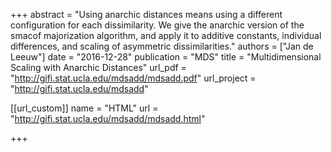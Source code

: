 +++
abstract = "Using anarchic distances means using a different configuration for each dissimilarity. We give the anarchic version of the smacof majorization algorithm, and apply it to additive constants, individual differences, and scaling of asymmetric dissimilarities."
authors = ["Jan de Leeuw"]
date = "2016-12-28"
publication = "MDS"
title = "Multidimensional Scaling with Anarchic Distances"
url_pdf = "http://gifi.stat.ucla.edu/mdsadd/mdsadd.pdf"
url_project = "http://gifi.stat.ucla.edu/mdsadd"


[[url_custom]]
name = "HTML"
url = "http://gifi.stat.ucla.edu/mdsadd/mdsadd.html"

+++

